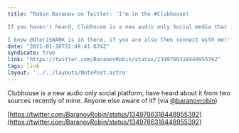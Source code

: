 ```yaml
---
title: "Robin Baranov on Twitter: 'I'm in the #Clubhouse! 

If you haven't heard, Clubhouse is a new audio only Social media that is currently by invitation only!

I know @OloriSWANK is in there, if you are also then connect with me!' / Twitter"
date: "2021-01-16T22:49:41.674Z"
syndicate: true
link: "https://twitter.com/BaranovRobin/status/1349786318448955392"
tags: link
layout: '../../layouts/NotePost.astro'
---
```


Clubhouse is a new audio only social platform, have heard about it from two sources recently of mine. Anyone else aware of it? (via [@baranovrobin](https://twitter.com/baranovrobin))

[https://twitter.com/BaranovRobin/status/1349786318448955392](https://twitter.com/BaranovRobin/status/1349786318448955392)
